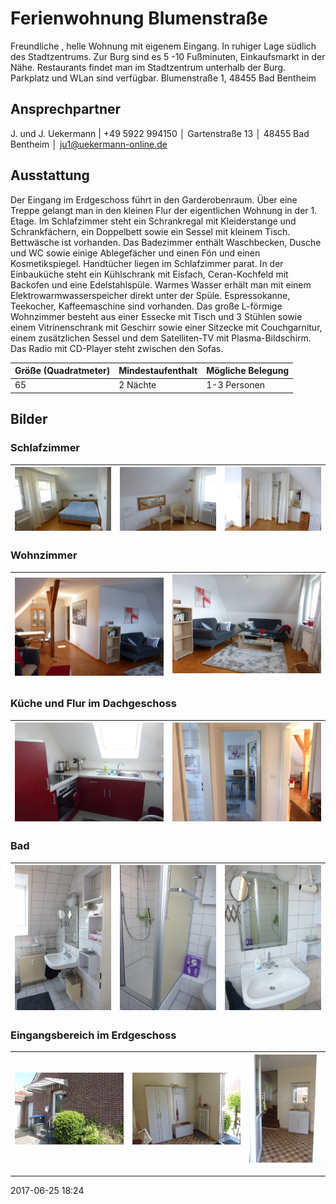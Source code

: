 # Ferienwohnung Blumenstraße

Freundliche , helle Wohnung mit eigenem Eingang. In ruhiger Lage südlich des Stadtzentrums. Zur Burg sind es 5 -10 Fußminuten, Einkaufsmarkt in der Nähe. Restaurants findet man im Stadtzentrum unterhalb der Burg. Parkplatz und WLan sind verfügbar.
Blumenstraße 1, 48455 Bad Bentheim

## Ansprechpartner
J. und J. Uekermann  |  +49 5922 994150  │  Gartenstraße 13  │  48455 Bad Bentheim  │  ju1@uekermann-online.de

## Ausstattung

Der Eingang im Erdgeschoss führt in den Garderobenraum. Über eine Treppe gelangt man in den kleinen Flur der eigentlichen Wohnung in der 1. Etage. 
Im Schlafzimmer steht ein Schrankregal mit Kleiderstange und Schrankfächern,   ein Doppelbett sowie ein Sessel mit kleinem Tisch. Bettwäsche ist vorhanden. 
Das Badezimmer enthält Waschbecken, Dusche und WC sowie einige Ablegefächer und einen Fön und einen Kosmetikspiegel. Handtücher liegen im Schlafzimmer parat.
In der Einbauküche steht ein Kühlschrank mit Eisfach, Ceran-Kochfeld mit Backofen und eine Edelstahlspüle. Warmes Wasser erhält man mit einem Elektrowarmwasserspeicher direkt unter der Spüle. Espressokanne, Teekocher, Kaffeemaschine sind vorhanden. 
Das große L-förmige Wohnzimmer besteht aus einer Essecke mit Tisch und 3 Stühlen sowie einem Vitrinenschrank mit Geschirr sowie einer Sitzecke mit  Couchgarnitur, einem zusätzlichen Sessel und dem Satelliten-TV mit Plasma-Bildschirm. Das Radio mit CD-Player steht zwischen den Sofas. 

Größe (Quadratmeter) | Mindestaufenthalt | Mögliche Belegung
-|-|-
65 | 2 Nächte | 1-3 Personen

## Bilder

### Schlafzimmer

![](/schlafzimmer-B1.JPG) | ![](/schlafzimmer-B2.JPG) | ![](/schlafzimmer-B3.JPG)
--|--|--

### Wohnzimmer

![](/wohnzimmer-B1.JPG) | ![](/wohnzimmer-B2.JPG)
--|--

### Küche und Flur im Dachgeschoss

![](/küche.JPG) | ![](/flur-oben.JPG) 
--|--

### Bad 

![](/bad-B1.JPG) | ![](/bad-B2.JPG) | ![](/bad-B3.JPG)
--|--|--

### Eingangsbereich im Erdgeschoss

![](/eingang.JPG) | ![](/flurgarderobe.JPG) | ![](/flur-treppe.JPG)
--|--|--

---
2017-06-25 18:24
